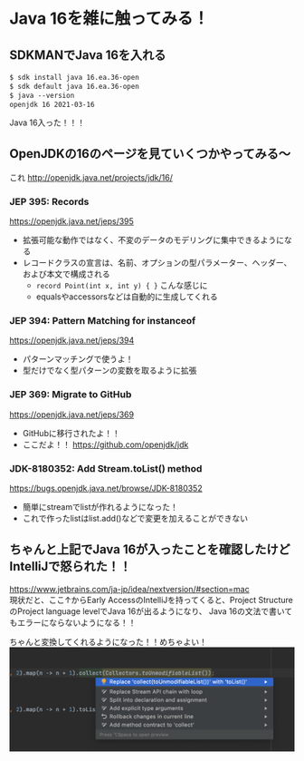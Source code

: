 # Java 16を雑に触ってみる！

## SDKMANでJava 16を入れる
```
$ sdk install java 16.ea.36-open
$ sdk default java 16.ea.36-open
$ java --version 
openjdk 16 2021-03-16
```

Java 16入った！！！

## OpenJDKの16のページを見ていくつかやってみる〜
これ http://openjdk.java.net/projects/jdk/16/

### JEP 395: Records
https://openjdk.java.net/jeps/395

- 拡張可能な動作ではなく、不変のデータのモデリングに集中できるようになる
- レコードクラスの宣言は、名前、オプションの型パラメーター、ヘッダー、および本文で構成される
    - `record Point(int x, int y) { }` こんな感じに
    - equalsやaccessorsなどは自動的に生成してくれる

### JEP 394: Pattern Matching for instanceof
https://openjdk.java.net/jeps/394

- パターンマッチングで使うよ！
- 型だけでなく型パターンの変数を取るように拡張

### JEP 369: Migrate to GitHub
https://openjdk.java.net/jeps/369

- GitHubに移行されたよ！！
- ここだよ！！ https://github.com/openjdk/jdk

### JDK-8180352: Add Stream.toList() method
https://bugs.openjdk.java.net/browse/JDK-8180352

- 簡単にstreamでlistが作れるようになった！
- これで作ったlistはlist.add()などで変更を加えることができない

## ちゃんと上記でJava 16が入ったことを確認したけどIntelliJで怒られた！！
https://www.jetbrains.com/ja-jp/idea/nextversion/#section=mac  
現状だと、ここ↑からEarly AccessのIntelliJを持ってくると、Project StructureのProject language levelでJava 16が出るようになり、
Java 16の文法で書いてもエラーにならないようになる！！

ちゃんと変換してくれるようになった！！めちゃよい！
![toList](img/toList.png)
